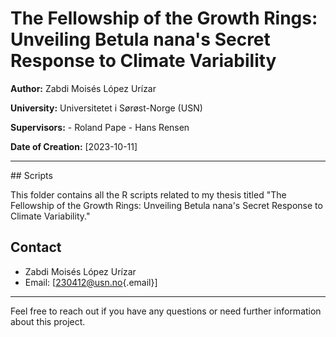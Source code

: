 # The Fellowship of the Growth Rings: Unveiling Betula nana's Secret Response to Climate Variability

**Author:** Zabdi Moisés López Urízar

**University:** Universitetet i Sørøst-Norge (USN)

**Supervisors:** - Roland Pape - Hans Rensen

**Date of Creation:** [2023-10-11]

------------------------------------------------------------------------
  
  \## Scripts

This folder contains all the R scripts related to my thesis titled "The Fellowship of the Growth Rings: Unveiling Betula nana's Secret Response to Climate Variability." 

## Contact

-   Zabdi Moisés López Urízar
-   Email: [[230412\@usn.no](mailto:230412@usn.no){.email}]

------------------------------------------------------------------------
  
  Feel free to reach out if you have any questions or need further information about this project.
